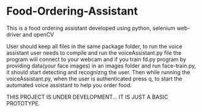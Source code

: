 # Food-Ordering-Assistant

This is a food ordering assistant developed using python, selenium web-driver and openCV

User should keep all files in the same package folder, to run the voice assistant user needs to compile and run the voiceAssistant.py file
the program will connect to your webcam and if you train fd.py program by providing data(your face images) in an images folder and run face-train.py, 
it should start detecting and recognizng the user. Then while running the voiceAssistant.py, when the user is authenticated press q, to start the automated voice assistant to help you order food.

THIS PROJECT IS UNDER DEVELOPMENT... IT IS JUST A BASIC PROTOTYPE.

